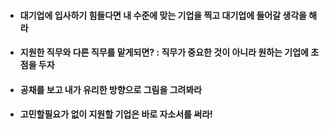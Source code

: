- #### 대기업에 입사하기 힘들다면 내 수준에 맞는 기업을 찍고 대기업에 들어갈 생각을 해라

- #### 지원한 직무와 다른 직무를 맡게되면? : 직무가 중요한 것이 아니라 원하는 기업에 초점을 두자

- #### 공채를 보고 내가 유리한 방향으로 그림을 그려봐라

- #### 고민할필요가 없이 지원할 기업은 바로 자소서를 써라!


